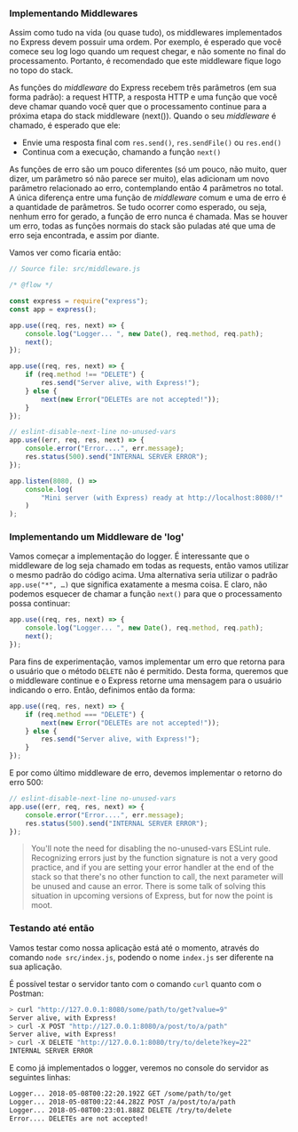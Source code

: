 ### Implementando Middlewares

Assim como tudo na vida (ou quase tudo), os middlewares implementados no Express devem possuir uma ordem. Por exemplo, é esperado que você comece seu log logo quando um request chegar, e não somente no final do processamento. Portanto, é recomendado que este middleware fique logo no topo do stack.

As funções do *middleware* do Express recebem três parâmetros (em sua forma padrão): a request HTTP, a resposta HTTP e uma função que você deve chamar quando você quer que o processamento continue para  a próxima etapa do stack middleware (next()). Quando o seu *middleware* é chamado, é esperado que ele:

- Envie uma resposta final com `res.send()`, `res.sendFile()` ou `res.end()`
- Continua com a execução, chamando a função `next()`

As funções de erro são um pouco diferentes (só um pouco, não muito, quer dizer, um parâmetro só não parece ser muito), elas adicionam um novo parâmetro relacionado ao erro, contemplando então 4 parâmetros no total. A única diferença entre uma função de *middleware*  comum e uma de erro é a quantidade de parâmetros. Se tudo ocorrer como esperado, ou seja, nenhum erro for gerado, a função de erro nunca é chamada. Mas se houver um erro, todas as funções normais do stack são puladas até que uma de erro seja encontrada, e assim por diante.

Vamos ver como ficaria então:

```js
// Source file: src/middleware.js

/* @flow */

const express = require("express");
const app = express();

app.use((req, res, next) => {
    console.log("Logger... ", new Date(), req.method, req.path);
    next();
});

app.use((req, res, next) => {
    if (req.method !== "DELETE") {
        res.send("Server alive, with Express!");
    } else {
        next(new Error("DELETEs are not accepted!"));
    }
});

// eslint-disable-next-line no-unused-vars
app.use((err, req, res, next) => {
    console.error("Error....", err.message);
    res.status(500).send("INTERNAL SERVER ERROR");
});

app.listen(8080, () =>
    console.log(
        "Mini server (with Express) ready at http://localhost:8080/!"
    )
);
```



### Implementando um Middleware de 'log'

Vamos começar a implementação do logger. É interessante que o middleware de log seja chamado em todas as requests, então vamos utilizar o mesmo padrão do código acima. Uma alternativa seria utilizar o padrão `app.use("*", …)` que significa exatamente a mesma coisa. E claro, não podemos esquecer de chamar a função `next()` para que o processamento possa continuar:

```js
app.use((req, res, next) => {
    console.log("Logger... ", new Date(), req.method, req.path);
    next();
});
```

Para fins de experimentação, vamos implementar um erro que retorna para o usuário que o método `DELETE` não é permitido. Desta forma, queremos que o middleware continue e o Express retorne uma mensagem para o usuário indicando o erro. Então, definimos então da forma:

```js
app.use((req, res, next) => {
    if (req.method === "DELETE") {
        next(new Error("DELETEs are not accepted!"));
    } else {
        res.send("Server alive, with Express!");
    }
});
```

E por como último middleware de erro, devemos implementar o retorno do erro 500:

```js
// eslint-disable-next-line no-unused-vars
app.use((err, req, res, next) => {
    console.error("Error....", err.message);
    res.status(500).send("INTERNAL SERVER ERROR");
});
```



> You'll note the need for disabling the no-unused-vars ESLint rule. Recognizing errors just by the function signature is not a very good practice, and if you are setting your error handler at the end of the stack so that there's no other function to call, the next parameter will be unused and cause an error. There is some talk of solving this situation in upcoming versions of Express, but for now the point is moot.



### Testando até então

Vamos testar como nossa aplicação está até o momento, através do comando `node src/index.js`, podendo o nome `index.js`  ser diferente na sua aplicação.

É possível testar o servidor tanto com o comando `curl` quanto com o Postman:

```sh
> curl "http://127.0.0.1:8080/some/path/to/get?value=9" 
Server alive, with Express!
> curl -X POST "http://127.0.0.1:8080/a/post/to/a/path" 
Server alive, with Express!
> curl -X DELETE "http://127.0.0.1:8080/try/to/delete?key=22" 
INTERNAL SERVER ERROR
```

E como já implementados o logger, veremos no console do servidor as seguintes linhas:

```sh
Logger... 2018-05-08T00:22:20.192Z GET /some/path/to/get
Logger... 2018-05-08T00:22:44.282Z POST /a/post/to/a/path
Logger... 2018-05-08T00:23:01.888Z DELETE /try/to/delete
Error.... DELETEs are not accepted!
```

